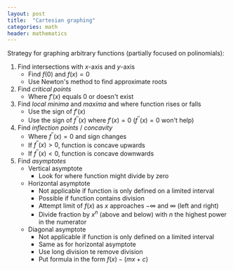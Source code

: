 ```yaml
---
layout: post
title:  "Cartesian graphing"
categories: math
header: mathematics
---
```


Strategy for graphing arbitrary functions (partially focused on polinomials):

1. Find intersections with $x$-axis and $y$-axis
    - Find $f(0)$ and $f(x) = 0$
    - Use Newton's method to find approximate roots
2. Find *critical points*
    - Where $f'(x)$ equals 0 or doesn't exist
3. Find *local minima* and *maxima* and where function rises or falls
    - Use the sign of $f'(x)$
    - Use the sign of $f^{\prime\prime}(x)$ where $f'(x) = 0$ ($f^{\prime\prime}(x) = 0$ won't help)
4. Find *inflection points* / *concavity*
    - Where $f^{\prime\prime}(x) = 0$ and sign changes
    - If $f^{\prime\prime}(x) > 0$, function is concave upwards
    - If $f^{\prime\prime}(x) < 0$, function is concave downwards
5. Find *asymptotes*
    - Vertical asymptote
        - Look for where function might divide by zero
    - Horizontal asymptote
        - Not applicable if function is only defined on a limited interval
        - Possible if function contains division
        - Attempt limit of $f(x)$ as $x$ approaches $- \infty$ and $\infty$ (left and right)
        - Divide fraction by $x^n$ (above and below) with $n$ the highest power in the numerator
    - Diagonal asymptote
        - Not applicable if function is only defined on a limited interval
        - Same as for horizontal asymptote
        - Use long division te remove division
        - Put formula in the form $f(x) - (mx + c)$
